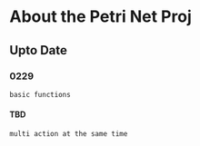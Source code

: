 # About the Petri Net Proj

## Upto Date

### 0229
    basic functions
#### TBD
    multi action at the same time